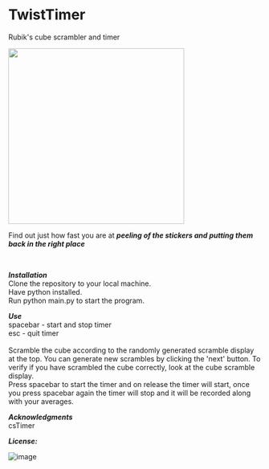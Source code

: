 # TwistTimer

Rubik's cube scrambler and timer

<img src="https://user-images.githubusercontent.com/57689939/222673159-64f9bfc8-d06c-47d4-b8a3-f50e750043df.png" height="350">

<br>

Find out just how fast you are at ***peeling of the stickers and putting them back in the right place***

<br>

***Installation*** <br />
Clone the repository to your local machine. <br />
Have python installed. <br />
Run python main.py to start the program.

***Use*** <br />
spacebar - start and stop timer <br />
esc - quit timer <br />
<br />
Scramble the cube according to the randomly generated scramble display at the top. You can generate new scrambles by clicking the 'next' button. To verify if you have scrambled the cube correctly, look at the cube scramble display. <br />
Press spacebar to start the timer and on release the timer will start, once you press spacebar again the timer will stop and it will be recorded along with your averages.

***Acknowledgments*** <br />
csTimer

***License:***

![image](https://user-images.githubusercontent.com/57689939/220727747-d79ef686-83bb-4c21-b1d8-c177c97729c2.png)
